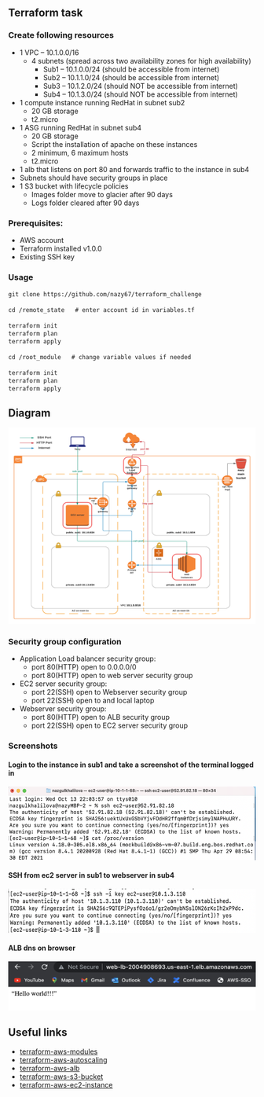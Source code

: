 ## Terraform task

### Create following resources

- 	1 VPC – 10.1.0.0/16
    - 4 subnets (spread across two availability zones for high availability)
      - Sub1 – 10.1.0.0/24 (should be accessible from internet)
      - Sub2 – 10.1.1.0/24 (should be accessible from internet)
      - Sub3 – 10.1.2.0/24 (should NOT be accessible from internet)
      - Sub4 – 10.1.3.0/24 (should NOT be accessible from internet)
-	1 compute instance running RedHat in subnet sub2
    - 20 GB storage
    - t2.micro
-	1 ASG running RedHat in subnet sub4 
    - 20 GB storage
    - Script the installation of apache on these instances
    - 2 minimum, 6 maximum hosts
    - t2.micro
-	1 alb that listens on port 80 and forwards traffic to the instance in sub4
-	Subnets should have security groups in place
-	1 S3 bucket with lifecycle policies
    - Images folder move to glacier after 90 days
    - Logs folder cleared after 90 days

### Prerequisites:
   - AWS account
   - Terraform installed v1.0.0
   - Existing SSH key

### Usage
```
git clone https://github.com/nazy67/terraform_challenge

cd /remote_state   # enter account id in variables.tf

terraform init
terraform plan
terraform apply

cd /root_module   # change variable values if needed

terraform init
terraform plan
terraform apply
```

## Diagram

<img src="images/tf_task.png" alt="aws" width="1000" height="400">

### Security group configuration

  - Application Load balancer security group:
    - port 80(HTTP) open to 0.0.0.0/0
    - port 80(HTTP) open to web server security group 
  - EC2 server security group:
    - port 22(SSH) open to Webserver security group
    - port 22(SSH) open to and local laptop 
  - Webserver security group:
    - port 80(HTTP) open to ALB security group
    - port 22(SSH) open to EC2 server security group

### Screenshots

#### Login to the instance in sub1 and take a screenshot of the terminal logged in

<img src="images/terminal.png" alt="aws" width="900" height="150">

#### SSH from ec2 server in sub1 to webserver in sub4

<img src="images/ssh_2_web.png" alt="aws" width="900" height="90">

#### ALB dns on browser

<img src="images/apache.png" alt="aws" width="900" height="100">

## Useful links

- [terraform-aws-modules](https://github.com/terraform-aws-modules/terraform-aws-vpc)
- [terraform-aws-autoscaling](https://github.com/HDE/terraform-aws-autoscaling)
- [terraform-aws-alb](https://github.com/HDE/terraform-aws-alb)
- [terraform-aws-s3-bucket](https://github.com/terraform-aws-modules/terraform-aws-s3-bucket)
- [terraform-aws-ec2-instance](https://github.com/terraform-aws-modules/terraform-aws-ec2-instance)